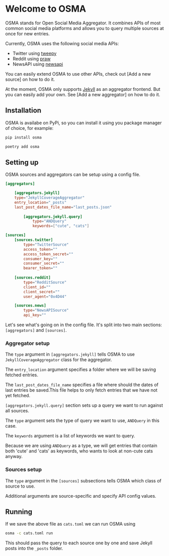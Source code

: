 # Welcome to OSMA

OSMA stands for Open Social Media Aggregator. It combines APIs of most common social media platforms and allows you to query multiple sources at once for new entries.

Currently, OSMA uses the following social media APIs:

* Twitter using [tweepy](https://www.tweepy.org/)
* Reddit using [praw](https://praw.readthedocs.io/en/stable/)
* NewsAPI using [newsapi](https://newsapi.org/docs/client-libraries/python)

You can easily extend OSMA to use other APIs, check out [Add a new source] on how to do it.

At the moment, OSMA only supports [Jekyll](https://jekyllrb.com/) as an aggregator frontend. But you can easily add your own. See [Add a new aggregator] on how to do it.


## Installation

OSMA is availabe on PyPi, so you can install it using you package manager of choice, for example:

```bash
pip install osma
```

```bash
poetry add osma
```

## Setting up

OSMA sources and aggregators can be setup using a config file.

```toml
[aggregators]

    [aggregators.jekyll]
    type="JekyllCoverageAggregator"
    entry_location="_posts"
    last_post_dates_file_name="last_posts.json"
    
        [aggregators.jekyll.query]
            type="ANDQuery"
            keywords=["cute", "cats"]

[sources]
    [sources.twitter]
        type="TwitterSource"
        access_token=""
        access_token_secret=""
        consumer_key=""
        consumer_secret=""
        bearer_token=""
    
    [sources.reddit]
        type="RedditSource"
        client_id=""
        client_secret=""
        user_agent="0x4D44"

    [sources.news]
        type="NewsAPISource"
        api_key=""

```

Let's see what's going on in the config file. It's split into two main sections: ``[aggregators]`` and ``[sources]``.

### Aggregator setup

The `type` argument in `[aggregators.jekyll]` tells OSMA to use ``JekyllCoverageAggregator`` class for the aggregator.

The `entry_location` argument specifies a folder where we will be saving fetched entries.

The `last_post_dates_file_name` specifies a file where should the dates of last entries be saved.This file helps to only fetch entries that we have not yet fetched.


`[aggregators.jekyll.query]` section sets up a query we want to run against all sources.

The `type` argument sets the type of query we want to use, `ANDQuery` in this case.

The `keywords` argument is a list of keywords we want to query.

Because we are using `ANDQuery` as a type, we will get entries that contain both 'cute' and 'cats' as keywords, who wants to look at non-cute cats anyway.

### Sources setup

The `type` argument in the `[sources]` subsections tells OSMA which class of source to use.

Additional arguments are source-specific and specify API config values.

## Running

If we save the above file as `cats.toml` we can run OSMA using

```bash
osma -c cats.toml run
```

This should pass the query to each source one by one and save Jekyll posts into the `_posts` folder.